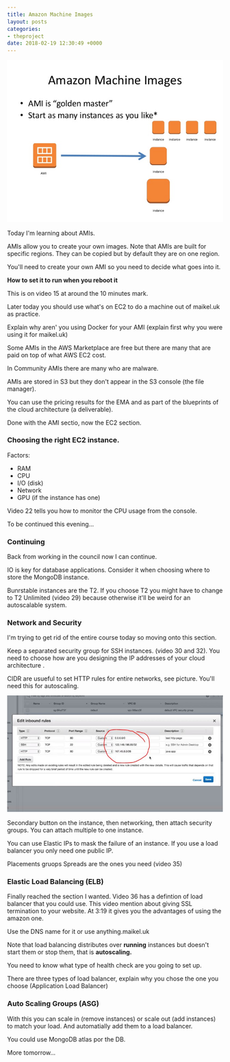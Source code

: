 ```yaml
---
title: Amazon Machine Images
layout: posts
categories:
- theproject
date: 2018-02-19 12:30:49 +0000
---
```

![](/uploads/2018/02/19/debian-cloud-building-the-debian-amis-24-638.jpg)

Today I'm learning about AMIs.

AMIs allow you to create your own images. Note that AMIs are built for specific regions. They can be copied but by default they are on one region.

You'll need to create your own AMI so you need to decide what goes into it.

**How to set it to run when you reboot it**

This is on video 15 at around the 10 minutes mark.

Later today you should use what's on EC2 to do a machine out of maikel.uk as practice.

Explain why aren' you using Docker for your AMI (explain first why you were using it for maikel.uk)

Some AMIs in the AWS Marketplace are free but there are many that are paid on top of what AWS EC2 cost.

In Community AMIs there are many who are malware.

AMIs are stored in S3 but they don't appear in the S3 console (the file manager).

You can use the pricing results for the EMA and as part of the blueprints of the cloud architecture (a deliverable).

Done with the AMI sectio, now the EC2 section.

### Choosing the right EC2 instance.

Factors:

* RAM
* CPU
* I/O (disk)
* Network
* GPU (if the instance has one)

Video 22 tells you how to monitor the CPU usage from the console.

To be continued this evening...

### Continuing

Back from working in the council now I can continue. 

IO is key for database applications. Consider it when choosing where to store the MongoDB instance. 

Bunrstable instances are the T2. If you choose T2 you might have to change to T2 Unlimited (video 29) because otherwise it'll be weird for an autoscalable system. 

### Network and Security

I'm trying to get rid of the entire course today so moving onto this section.

Keep a separated security group for SSH instances. (video 30 and 32). You need to choose how are you designing the IP addresses of your cloud architecture .

CIDR are usueful to set HTTP rules for entire networks, see picture. You'll need this for autoscaling. 

![](/uploads/2018/02/19/entirenetworks.JPG)

Secondary button on the instance, then networking, then attach security groups. You can attach multiple to one instance. 

You can use Elastic IPs to mask the failure of an instance. If you use a load balancer you only need one public IP. 

Placements gruops Spreads are the ones you need (video 35)

### Elastic Load Balancing (ELB)

Finally reached the section I wanted. Video 36 has a defintion of load balancer that you could use. This video mention about giving SSL termination to your website. At 3:19 it gives you the advantages of using the amazon one. 

Use the DNS name for it or use anything.maikel.uk

Note that load balancing distributes over **running** instances but doesn't start them or stop them, that is **autoscaling.** 

You need to know what type of health check are you going to set up. 

There are three types of load balancer, explain why you chose the one you choose (Application Load Balancer)

### Auto Scaling Groups (ASG)

With this you can scale in (remove instances) or scale out (add instances) to match your load. And automatially add them to a load balancer. 

You could use MongoDB atlas por the DB. 

More tomorrow...